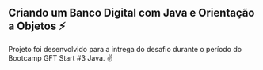 ## Criando um Banco Digital com Java e Orientação a Objetos :zap:
Projeto foi desenvolvido para a intrega do desafio durante o período do Bootcamp GFT Start #3 Java. :v:
